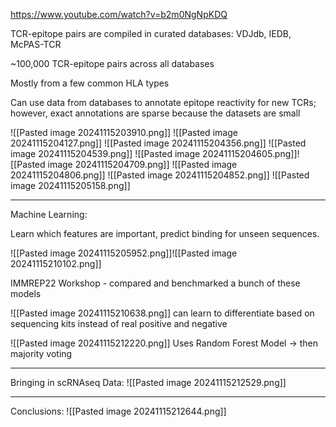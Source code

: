 https://www.youtube.com/watch?v=b2m0NgNpKDQ

TCR-epitope pairs are compiled in curated databases: VDJdb, IEDB, McPAS-TCR

~100,000 TCR-epitope pairs across all databases

Mostly from a few common HLA types

Can use data from databases to annotate epitope reactivity for new TCRs; however, exact annotations are sparse because the datasets are small

![[Pasted image 20241115203910.png]]
![[Pasted image 20241115204127.png]]
![[Pasted image 20241115204356.png]]
![[Pasted image 20241115204539.png]]
![[Pasted image 20241115204605.png]]![[Pasted image 20241115204709.png]]
![[Pasted image 20241115204806.png]]
![[Pasted image 20241115204852.png]]
![[Pasted image 20241115205158.png]]

---
Machine Learning:

Learn which features are important, predict binding for unseen sequences.

![[Pasted image 20241115205952.png]]![[Pasted image 20241115210102.png]]

IMMREP22 Workshop - compared and benchmarked a bunch of these models

![[Pasted image 20241115210638.png]]
can learn to differentiate based on sequencing kits instead of real positive and negative 

![[Pasted image 20241115212220.png]]
Uses Random Forest Model -> then majority voting

---
Bringing in scRNAseq Data:
![[Pasted image 20241115212529.png]]

---
Conclusions:
![[Pasted image 20241115212644.png]]


